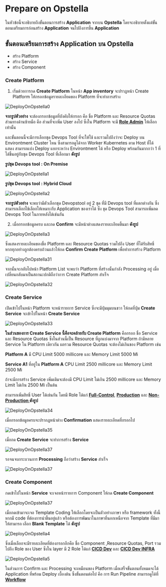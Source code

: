 # Prepare on Opstella

ในหัวข้อนี้จะอธิบายถึงขั้นตอนการสร้าง **Application** จากบน **Opstella** โดยจะอธิบายตั้งแต่ขั้นตอนเตรียมการก่อนสร้าง **Application** จนไปถึงการขึ้น **Application**

## ขั้นตอนเตรียมการสร้าง Application บน Opstella

- สร้าง Platform
- สร้าง Service
- สร้าง Component

### Create Platform

1. เริ่มด้วยการกด **Create Platform** ในหน้า **App inventory** จะปราฏหน้า Create Platform ให้กรอกข้อมูลรายละเอียดของ Platform ที่จะทำการสร้าง

![DeployOnOpstella0](/images/deploy-application/deploy-on-opstella/0.png)

**จากรูปตัวอย่าง** จะต้องกรอกข้อมูลที่บังคับให้กรอก คือ ชื่อ Platform และ Resource Quotas ส่วนทางด้านซ้ายมือ คือ ส่วนที่จะเพิ่ม User ลงไป ซึ่งใน Platform จะมี **[Role Admin](../role-and-permissions/role/admin.md)** ให้เลือกเท่านั้น

และขั้นตอนนี้จะมีการเลือกชุด Devops Tool ที่จะให้ใช้ และรวมไปถึงว่าจะ Deploy บน Environtment Cluster ไหน ซึ่งสามารถดูได้จาก Worker Kubernetes ตาม Host ที่ได้แสดง สามารถแบ่ง Deploy แยกระหว่าง Environtment ได้ หรือ Deploy พร้อมกันมากกว่า 1 ที่ได้ขึ้นอยู่กับชุด Devops Tool ที่เลือกมา **ดังรูป**

**รูปชุด Devops tool : On Premise**

![DeployOnOpstella1](/images/deploy-application/deploy-on-opstella/1.png)

**รูปชุด Devops tool : Hybrid Cloud**

![DeployOnOpstella2](/images/deploy-application/deploy-on-opstella/2.png)

**จากรูปตัวอย่าง** จะพบว่ามีตัวเลือกชุด Devopstool อยู่ 2 ชุด ที่มี Devops tool ที่แตกต่างกัน ซึ่งสามารถเลือกใช้เลือกให้เหมาะกับ Application ของเราได้ ซึ่ง ชุด Devops Tool สามารถเพิ่มลด Devops Tool ในภายหลังได้เช่นกัน

2. เมื่อกรอกข้อมูลครบ และกด **Confirm** จะมีหน้าต่างแสดงรายละเอียดขึ้นมา **ดังรูป**

![DeployOnOpstella3](/images/deploy-application/deploy-on-opstella/3.png)

ซึ่งแสดงรายละเอียดของชื่อ Platform และ Resource Quotas รวมไปถึง User ที่ได้รับสิทธิ์ หากทุกอย่างถูกต้องครบถ้วนแล้วให้กด **Confirm Create Platform** เพื่อทำการสร้าง Platform

![DeployOnOpstella31](/images/deploy-application/deploy-on-opstella/31.png)

จากนั้นจะกลับไปหน้า Platform List จะพบว่า Platform ที่สร้างนั้นกำลัง Processing อยู่ เมื่อเปลี่ยนกลับมาเป็นสถานะปกติถือว่าการ Create Platform สำเร็จ

![DeployOnOpstella32](/images/deploy-application/deploy-on-opstella/32.png)

### Create Service

เปิดเข้าไปในหน้า Platform จะหน้ารายการ Service ซึ่งจะมีปุ่มมุมบนขวา ให้กดที่ปุ่ม **Create Service** จะเข้าไปในหน้า **Create Service**

![DeployOnOpstella33](/images/deploy-application/deploy-on-opstella/33.png)

**ในส่วนของการ Create Service นี้คือจะคล้ายกับ Create Platform** คือกรอก ชื่อ Service และ Resource Quotas ซึ่งในส่วนนี้เป็น Resource ที่ถูกแบ่งมาจาก Platform ถ้ามีหลาย Service ใน Platform เดียวกัน ผลรวม Resource Quotas จะต้องไม่เกินของ Platform
เช่น

**Platform A** มี CPU Limit 5000 millicore และ Memory Limit 5000 Mi

**Service A1** ที่อยู่ใน **Platform A** CPU Limit 2500 millicore และ Memory Limit 2500 Mi

ถ้าจะมีการสร้าง Service เพิ่มเติมจะต้องมี CPU Limit ไม่เกิน 2500 millicore และ Memory Limit ไม่เกิน 2500 Mi เป็นต้น

สามารถเพิ่มสิทธิ์ User ได้เช่นกัน โดยมี Role ได้แก่ **[Full-Control](../role-and-permissions/role/full-control.md)**, **[Production](../role-and-permissions/role/production.md)** และ **[Non-Production ](../role-and-permissions/role/non-production.md)** **ดังรูป**

![DeployOnOpstella34](/images/deploy-application/deploy-on-opstella/34.png)

เมื่อกรอกข้อมูลครบจะปรากฏหน้าต่าง **Confirmation** แสดงรายละเอียดที่กรอกไป

![DeployOnOpstella35](/images/deploy-application/deploy-on-opstella/35.png)

เมื่อกด **Create Service** จะทำการสร้าง **Service**

![DeployOnOpstella37](/images/deploy-application/deploy-on-opstella/37.png)

รอจนจบกระบวนการ **Processing** ถือว่าสร้าง **Service** สำเร็จ

![DeployOnOpstella37](/images/deploy-application/deploy-on-opstella/38.png)

### Create Component

กดเข้าไปในหน้า **Service** จะเจอหน้ารายการ Component ให้กด **Create Component**

![DeployOnOpstella37](/images/deploy-application/deploy-on-opstella/39.png)

เมื่อกดเข้ามาจะเจอ Template Coding ให้เลือกโดยจะเป็นตัวอย่างภาษา หรือ framework ทั้งนี้หากมี code ที่ต้องการนำขึ้นอยู่แล้ว หรือต้องการพัฒนาในภาษาที่นอกเหนือจาก Template ที่มีมาให้สามารถ เลือก **Blank Template** ได้ **ดังรูป**

![DeployOnOpstella4](/images/deploy-application/deploy-on-opstella/4.png)

ซึ่งเมื่อเลือกจะมีรายละเอียดที่ต้องกรอกอีกคือ ชื่อ Component ,Resource Quotas, Port รวมไปถึง Role ของ User ซึ่งใน layer มี 2 Role ได้แก่ **[CICD Dev](../role-and-permissions/role/cicd-dev.md)** และ **[CICD Dev INFRA](../role-and-permissions/role/cicd-dev-infra.md)**

![DeployOnOpstella5](/images/deploy-application/deploy-on-opstella/5.png)

ในส่วนการ Confirm และ Processing จะเหมือนของ Platform เมื่อเสร็จขั้นตอนทั้งหมดจะได้ Application ที่พร้อม Deploy เบื้องต้น ซึ่งขั้นตอนต่อไป คือ การ Run Pipeline สามารถดูได้ที่ **[Workflow](./deploy-on-gitlab/workflow.md)**
